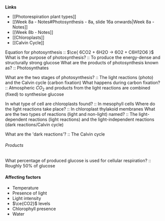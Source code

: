 **Links**
- [[Photorespiration plant types]]
- [[Week 8a - Notes#Photosynthesis - 8a, slide 16a onwards|Week 8a - Notes]]
- [[Week 8b - Notes]]
- [[Chloroplasts]]
- [[Calvin Cycle]]

Equation for photosynthesis :: $\ce{ 6CO2 + 6H2O -> 6O2 + C6H12O6 }$
What is the purpose of photosynthesis? :: To produce the energy-dense and structurally strong glucose
What are the products of photosynthesis known as? :: Photosynthates

What are the two stages of photosynthesis? :: The light reactions (photo) and the Calvin cycle (carbon fixation)
What happens during carbon fixation? :: Atmospheric $CO_{2}$ and products from the light reactions are combined (fixed) to synthesise glucose

In what type of cell are chloroplasts found? :: In mesophyll cells
Where do the light reactions take place? :: In chloroplast thylakoid membranes
What are the two types of reactions (light and non-light) named? :: The light-dependent reactions (light reactions) and the light-independent reactions (dark reactions/Calvin cycle)

What are the 'dark reactions'? :: The Calvin cycle

###### Products
What percentage of produced glucose is used for cellular respiration? :: Roughly 50% of glucose


#### Affecting factors
- Temperature 
- Presence of light
- Light intensity
- $\ce{CO2}$ levels
- Chlorophyll presence
- Water